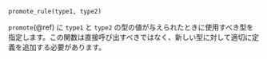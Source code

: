 ```
promote_rule(type1, type2)
```

`promote`(@ref) に `type1` と `type2` の型の値が与えられたときに使用すべき型を指定します。この関数は直接呼び出すべきではなく、新しい型に対して適切に定義を追加する必要があります。
